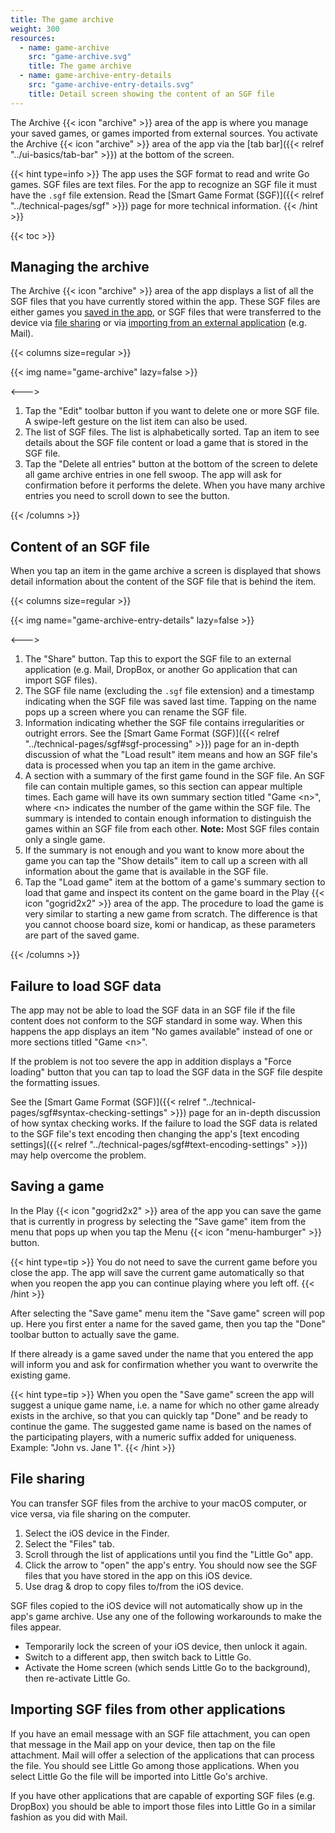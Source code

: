 ```yaml
---
title: The game archive
weight: 300
resources:
  - name: game-archive
    src: "game-archive.svg"
    title: The game archive
  - name: game-archive-entry-details
    src: "game-archive-entry-details.svg"
    title: Detail screen showing the content of an SGF file
---
```


The Archive {{< icon "archive" >}} area of the app is where you manage your saved games, or games imported from external sources. You activate the Archive {{< icon "archive" >}} area of the app via the [tab bar]({{< relref "../ui-basics/tab-bar" >}}) at the bottom of the screen.

{{< hint type=info >}}
The app uses the SGF format to read and write Go games. SGF files are text files. For the app to recognize an SGF file it must have the `.sgf` file extension. Read the [Smart Game Format (SGF)]({{< relref "../technical-pages/sgf" >}}) page for more technical information.
{{< /hint >}}

{{< toc >}}

## Managing the archive

The Archive {{< icon "archive" >}} area of the app displays a list of all the SGF files that you have currently stored within the app. These SGF files are either games you [saved in the app](#saving-a-game), or SGF files that were transferred to the device via [file sharing](#file-sharing) or via [importing from an external application](#importing-sgf-files-from-other-applications) (e.g. Mail).

{{< columns size=regular >}}

{{< img name="game-archive" lazy=false >}}

<--->

1. Tap the "Edit" toolbar button if you want to delete one or more SGF file. A swipe-left gesture on the list item can also be used.
1. The list of SGF files. The list is alphabetically sorted. Tap an item to see details about the SGF file content or load a game that is stored in the SGF file.
1. Tap the "Delete all entries" button at the bottom of the screen to delete all game archive entries in one fell swoop. The app will ask for confirmation before it performs the delete. When you have many archive entries you need to scroll down to see the button.

{{< /columns >}}

## Content of an SGF file

When you tap an item in the game archive a screen is displayed that shows detail information about the content of the SGF file that is behind the item.

{{< columns size=regular >}}

{{< img name="game-archive-entry-details" lazy=false >}}

<--->

1. The "Share" button. Tap this to export the SGF file to an external application (e.g. Mail, DropBox, or another Go application that can import SGF files).
1. The SGF file name (excluding the `.sgf` file extension) and a timestamp indicating when the SGF file was saved last time. Tapping on the name pops up a screen where you can rename the SGF file.
1. Information indicating whether the SGF file contains irregularities or outright errors. See the [Smart Game Format (SGF)]({{< relref "../technical-pages/sgf#sgf-processing" >}}) page for an in-depth discussion of what the "Load result" item means and how an SGF file's data is processed when you tap an item in the game archive.
1. A section with a summary of the first game found in the SGF file. An SGF file can contain multiple games, so this section can appear multiple times. Each game will have its own summary section titled "Game &lt;n&gt;", where &lt;n&gt; indicates the number of the game within the SGF file. The summary is intended to contain enough information to distinguish the games within an SGF file from each other. **Note:** Most SGF files contain only a single game.
1. If the summary is not enough and you want to know more about the game you can tap the "Show details" item to call up a screen with all information about the game that is available in the SGF file.
1. Tap the "Load game" item at the bottom of a game's summary section to load that game and inspect its content on the game board in the Play {{< icon "gogrid2x2" >}} area of the app. The procedure to load the game is very similar to starting a new
game from scratch. The difference is that you cannot choose board size, komi or
handicap, as these parameters are part of the saved game.

{{< /columns >}}

## Failure to load SGF data

The app may not be able to load the SGF data in an SGF file if the file content does not conform to the SGF standard in some way. When this happens the app displays an item "No games available" instead of one or more sections titled "Game &lt;n&gt;".

If the problem is not too severe the app in addition displays a "Force loading" button that you can tap to load the SGF data in the SGF file despite the formatting issues.

See the [Smart Game Format (SGF)]({{< relref "../technical-pages/sgf#syntax-checking-settings" >}}) page for an in-depth discussion of how syntax checking works. If the failure to load the SGF data is related to the SGF file's text encoding then changing the app's [text encoding settings]({{< relref "../technical-pages/sgf#text-encoding-settings" >}}) may help overcome the problem.

## Saving a game

In the Play {{< icon "gogrid2x2" >}} area of the app you can save the game that is currently in progress by selecting the "Save game" item from the menu that pops up when you tap the Menu {{< icon "menu-hamburger" >}} button.

{{< hint type=tip >}}
You do not need to save the current game before you close the app. The app will save the current game automatically so that when you reopen the app you can continue playing where you left off.
{{< /hint >}}

After selecting the "Save game" menu item the "Save game" screen will pop up. Here you first enter a name for the saved game, then you tap the "Done" toolbar button to actually save the game.

If there already is a game saved under the name that you entered the app will inform you and ask for confirmation whether you want to overwrite the existing game.

{{< hint type=tip >}}
When you open the "Save game" screen the app will suggest a unique game name, i.e. a name for which no other game already exists in the archive, so that you can quickly tap "Done" and be ready to continue the game. The suggested game name is based on the names of the participating players, with a numeric suffix added for uniqueness. Example: "John vs. Jane 1".
{{< /hint >}}

## File sharing

You can transfer SGF files from the archive to your macOS computer, or vice versa, via file sharing on the computer.

1. Select the iOS device in the Finder.
1. Select the "Files" tab.
1. Scroll through the list of applications until you find the "Little Go" app.
1. Click the arrow to "open" the app's entry. You should now see the SGF files that you have stored in the app on this iOS device.
1. Use drag & drop to copy files to/from the iOS device.

SGF files copied to the iOS device will not automatically show up in the app's game archive. Use any one of the following workarounds to make the files appear.

- Temporarily lock the screen of your iOS device, then unlock it again.
- Switch to a different app, then switch back to Little Go.
- Activate the Home screen (which sends Little Go to the background), then re-activate Little Go.

## Importing SGF files from other applications

If you have an email message with an SGF file attachment, you can open that message in the Mail app on your device, then tap on the file attachment. Mail will offer a selection of the applications that can process the file. You should see Little Go among those applications. When you select Little Go the file will be imported into Little Go's archive.

If you have other applications that are capable of exporting SGF files (e.g. DropBox) you should be able to import those files into Little Go in a similar fashion as you did with Mail.
